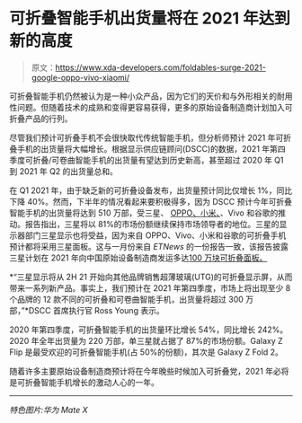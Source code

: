 # 可折叠智能手机出货量将在 2021 年达到新的高度

> 原文：<https://www.xda-developers.com/foldables-surge-2021-google-oppo-vivo-xiaomi/>

可折叠智能手机仍然被认为是一种小众产品，因为它们的天价和与外形相关的耐用性问题。但随着技术的成熟和变得更容易获得，更多的原始设备制造商计划加入可折叠产品的行列。

尽管我们预计可折叠手机不会很快取代传统智能手机，但分析师预计 2021 年可折叠手机的出货量将大幅增长。根据显示供应链顾问(DSCC)的数据，2021 年第四季度可折叠/可卷曲智能手机的出货量有望达到历史新高，甚至超过 2020 年 Q1 到 2021 年 Q2 的出货量总和。

在 Q1 2021 年，由于缺乏新的可折叠设备发布，出货量预计同比仅增长 1%，同比下降 40%。然而，下半年的情况看起来要积极得多，因为 DSCC 预计今年可折叠智能手机的出货量将达到 510 万部，受三星、 [OPPO、](https://www.xda-developers.com/oppo-slide-phone-triple-hinge-foldable-design-concept/)[小米、](https://www.xda-developers.com/xiaomi-foldable-smartphone-cetus-108mp-camera-miui-12-code-hint/)、Vivo 和谷歌的推动。报告指出，三星将以 81%的市场份额继续保持市场领导者的地位。三星的显示器部门三星显示也将受益，因为来自 OPPO、Vivo、小米和谷歌的可折叠手机预计都将采用三星面板。这与一月份来自 *ETNews* 的一份报告一致，该报告披露三星计划在 2021 年向中国原始设备制造商发运多达[100 万块可折叠面板。](https://www.xda-developers.com/samsung-reportedly-supplying-foldable-displays-chinese-oems/)

*“三星显示将从 2H 21 开始向其他品牌销售超薄玻璃(UTG)的可折叠显示屏，从而带来一系列新产品。事实上，我们预计在 2021 年第四季度，市场上将出现至少 8 个品牌的 12 款不同的可折叠和可卷曲智能手机，出货量将超过 300 万部，”*DSCC 首席执行官 Ross Young 表示。

2020 年第四季度，可折叠智能手机的出货量环比增长 54%，同比增长 242%。2020 年全年出货量为 220 万部，单三星就占据了 87%的市场份额。Galaxy Z Flip 是最受欢迎的可折叠智能手机(占 50%的份额)，其次是 Galaxy Z Fold 2。

随着许多主要原始设备制造商预计将在今年晚些时候加入可折叠党，2021 年必将是可折叠智能手机增长的激动人心的一年。

* * *

*特色图片:华为 Mate X*